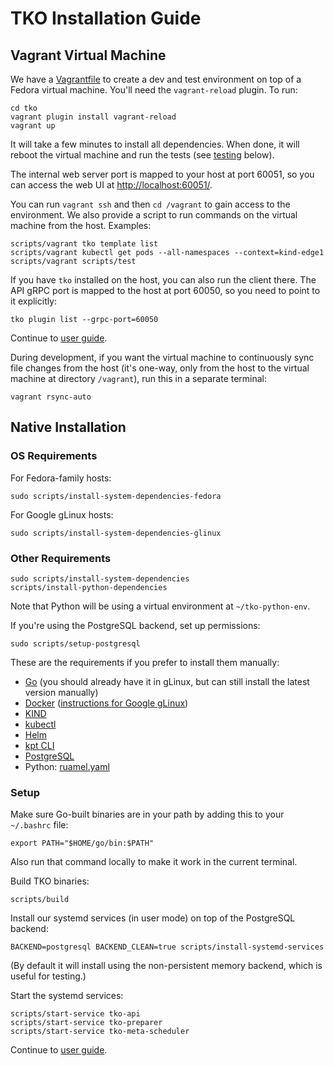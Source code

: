 TKO Installation Guide
======================

Vagrant Virtual Machine
-----------------------

We have a [Vagrantfile](https://www.vagrantup.com/) to create a dev and test environment
on top of a Fedora virtual machine. You'll need the `vagrant-reload` plugin. To run:

    cd tko
    vagrant plugin install vagrant-reload
    vagrant up

It will take a few minutes to install all dependencies. When done, it will reboot the
virtual machine and run the tests (see [testing](#testing) below).

The internal web server port is mapped to your host at port 60051, so you can access
the web UI at [http://localhost:60051/](http://localhost:60051/).

You can run `vagrant ssh` and then `cd /vagrant` to gain access to the environment.
We also provide a script to run commands on the virtual machine from the host. Examples:

    scripts/vagrant tko template list
    scripts/vagrant kubectl get pods --all-namespaces --context=kind-edge1
    scripts/vagrant scripts/test

If you have `tko` installed on the host, you can also run the client there. The API
gRPC port is mapped to the host at port 60050, so you need to point to it explicitly:

    tko plugin list --grpc-port=60050

Continue to [user guide](USAGE.md).

During development, if you want the virtual machine to continuously sync file changes
from the host (it's one-way, only from the host to the virtual machine at directory
`/vagrant`), run this in a separate terminal:

    vagrant rsync-auto

Native Installation
-------------------

### OS Requirements

For Fedora-family hosts:

    sudo scripts/install-system-dependencies-fedora

For Google gLinux hosts:

    sudo scripts/install-system-dependencies-glinux

### Other Requirements

    sudo scripts/install-system-dependencies
    scripts/install-python-dependencies

Note that Python will be using a virtual environment at `~/tko-python-env`.

If you're using the PostgreSQL backend, set up permissions:

    sudo scripts/setup-postgresql

These are the requirements if you prefer to install them manually:

* [Go](https://g3doc.corp.google.com/go/g3doc/codelabs/getting-started.md)
  (you should already have it in gLinux, but can still install the latest version manually)
* [Docker](https://docs.docker.com/get-docker/) ([instructions for Google gLinux](http://go/installdocker))
* [KIND](https://kind.sigs.k8s.io/docs/user/quick-start/#installation)
* [kubectl](https://kubernetes.io/docs/tasks/tools/install-kubectl-linux/)
* [Helm](https://helm.sh/docs/intro/install/)
* [kpt CLI](https://kpt.dev/installation/kpt-cli)
* [PostgreSQL](https://www.postgresql.org/)
* Python: [ruamel.yaml](https://pypi.org/project/ruamel.yaml/)

### Setup

Make sure Go-built binaries are in your path by adding this to your `~/.bashrc` file:

    export PATH="$HOME/go/bin:$PATH"

Also run that command locally to make it work in the current terminal.

Build TKO binaries:

    scripts/build

Install our systemd services (in user mode) on top of the PostgreSQL backend:

    BACKEND=postgresql BACKEND_CLEAN=true scripts/install-systemd-services

(By default it will install using the non-persistent memory backend, which is useful for
testing.)

Start the systemd services:

    scripts/start-service tko-api
    scripts/start-service tko-preparer
    scripts/start-service tko-meta-scheduler

Continue to [user guide](USAGE.md).
